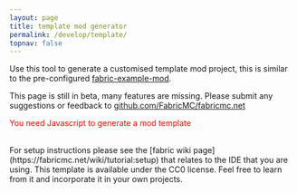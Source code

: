 ```yaml
---
layout: page
title: template mod generator
permalink: /develop/template/
topnav: false
---
```


Use this tool to generate a customised template mod project, this is similar to the pre-configured <a href="https://github.com/FabricMC/fabric-example-mod">fabric-example-mod</a>.

This page is still in beta, many features are missing. Please submit any suggestions or feedback to <a href="https://github.com/FabricMC/fabricmc.net">github.com/FabricMC/fabricmc.net</a>

<noscript style="color:red">You need Javascript to generate a mod template</noscript>
<div class="fabric-component" data-component="Template"></div>

<script type="text/javascript" src="/scripts/main.js"></script>
<link href="/scripts/style.css" rel="stylesheet">

<br>
For setup instructions please see the [fabric wiki page](https://fabricmc.net/wiki/tutorial:setup) that relates to the IDE that you are using.
This template is available under the CC0 license. Feel free to learn from it and incorporate it in your own projects.